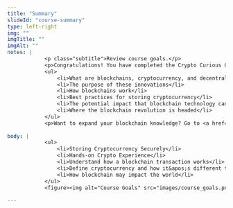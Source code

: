 ```yaml
--- 
title: "Summary"
slideId: "course-summary"
type: left-right
img: ""
imgTitle: ""
imgAlt: ""
notes: | 
            <p class="subtitle">Review course goals.</p>
            <p>Congratulations! You have completed the Crypto Curious Course! Here&apos;s a recap of what was covered:</p>
            <ul>
                <li>What are blockchains, cryptocurrency, and decentralization</li>
                <li>The purpose of these innovations</li>
                <li>How blockchains work</li>
                <li>Best practices for storing cryptocurrency</li>
                <li>The potential impact that blockchain technology can have on various industries</li>
                <li>Where the blockchain revolution is headed</li>
            </ul>
            <p>Want to expand your blockchain knowledge? Go to <a href="https://weteachblockchain.org/courses/">WeTeachBlockchain.org/courses/</a></p>
        
body: | 
            <ul>
                <li>Storing Cryptocurrency Securely</li>
                <li>Hands-on Crypto Experience</li>
                <li>Understand how a blockchain transaction works</li>
                <li>Define cryptocurrency and how it&apos;s different than traditional money</li>
                <li>How blockchain may impact the world</li>
            </ul>
            <figure><img alt="Course Goals" src="images/course_goals.png" title="Course Goals"></figure>
        
---
```


